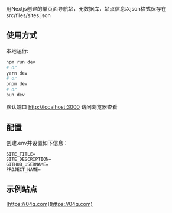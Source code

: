 用Nextjs创建的单页面导航站，无数据库，站点信息以json格式保存在src/files/sites.json

## 使用方式

本地运行:

```bash
npm run dev
# or
yarn dev
# or
pnpm dev
# or
bun dev
```

默认端口 [http://localhost:3000](http://localhost:3000) 访问浏览器查看

## 配置

创建.env并设置如下信息：
```
SITE_TITLE=
SITE_DESCRIPTION=
GITHUB_USERNAME=
PROJECT_NAME=
```

## 示例站点

[https://04q.com](https://04q.com)